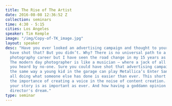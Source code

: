 ```yaml
---
title: The Rise of The Artist
date: 2016-08-08 12:36:52 Z
collection: seminars
time: 4:30 - 5:15
cities: Los Angeles
speaker: Tim Kemple
image: "/img/Copy-of-TK_image.jpg"
layout: speaker
desc: "Have you ever looked an advertising campaign and thought to yourself, I could
  have shot that? But you didn’t. Why? There is no universal path to a successful
  photography career but I have seen the road change in my 15 years as a working professional.
  The modern day photographer is like a musician — where a jack of all trades gets
  you heard by no-one. Sure you could have shot that advertising campaign technically,
  the same way a young kid in the garage can play Metallica’s Enter Sandman… after
  all doing what someone else has done is easier than ever. This short talk will explore
  the importance of creating a voice in the noise of content creation. How sharing
  your story is as important as ever. And how having a goddamn opinion is a creative
  director's dream."
type: seminar
---
```

